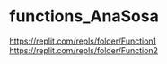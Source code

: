 # functions_AnaSosa
https://replit.com/repls/folder/Function1
https://replit.com/repls/folder/Function2
